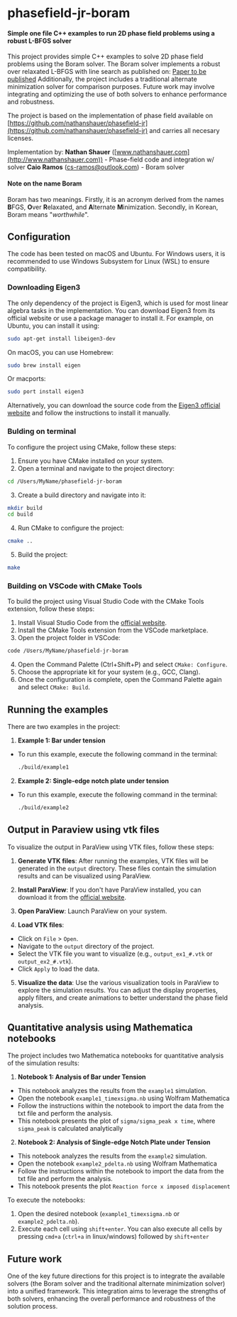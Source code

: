 # phasefield-jr-boram
#### Simple one file C++ examples to run 2D phase field problems using a robust L-BFGS solver

This project provides simple C++ examples to solve 2D phase field problems using the Boram solver. The Boram solver implements a robust over relaxated L-BFGS with line search as published on:
[Paper to be published](#)
Additionally, the project includes a traditional alternate minimization solver for comparison purposes. Future work may involve integrating and optimizing the use of both solvers to enhance performance and robustness.

The project is based on the implementation of phase field available on [https://github.com/nathanshauer/phasefield-jr](https://github.com/nathanshauer/phasefield-jr) and carries all necesary licenses.

Implementation by:
**Nathan Shauer** ([www.nathanshauer.com](http://www.nathanshauer.com)) - Phase-field code and integration w/ solver
**Caio Ramos** ([cs-ramos@outlook.com](cs-ramos@outlook.com)) - Boram solver

#### Note on the name Boram

Boram has two meanings. Firstly, it is an acronym derived from the names **B**FGS, **O**ver **R**elaxated, and **A**lternate **M**inimization. Secondly, in Korean, Boram means "*worthwhile*".

## Configuration

The code has been tested on macOS and Ubuntu. For Windows users, it is recommended to use Windows Subsystem for Linux (WSL) to ensure compatibility.

### Downloading Eigen3

The only dependency of the project is Eigen3, which is used for most linear algebra tasks in the implementation. You can download Eigen3 from its official website or use a package manager to install it. For example, on Ubuntu, you can install it using:

```sh
sudo apt-get install libeigen3-dev
```

On macOS, you can use Homebrew:

```sh
sudo brew install eigen
```

Or macports:

```sh
sudo port install eigen3
```

Alternatively, you can download the source code from the [Eigen3 official website](https://eigen.tuxfamily.org/dox/GettingStarted.html) and follow the instructions to install it manually.

### Bulding on terminal

To configure the project using CMake, follow these steps:

1. Ensure you have CMake installed on your system.
2. Open a terminal and navigate to the project directory:
  ```sh
  cd /Users/MyName/phasefield-jr-boram
  ```
3. Create a build directory and navigate into it:
  ```sh
  mkdir build
  cd build
  ```
4. Run CMake to configure the project:
  ```sh
  cmake ..
  ```
5. Build the project:
  ```sh
  make
  ```

### Building on VSCode with CMake Tools

To build the project using Visual Studio Code with the CMake Tools extension, follow these steps:

1. Install Visual Studio Code from the [official website](https://code.visualstudio.com/).
2. Install the CMake Tools extension from the VSCode marketplace.
3. Open the project folder in VSCode:
  ```sh
  code /Users/MyName/phasefield-jr-boram
  ```
4. Open the Command Palette (Ctrl+Shift+P) and select `CMake: Configure`.
5. Choose the appropriate kit for your system (e.g., GCC, Clang).
6. Once the configuration is complete, open the Command Palette again and select `CMake: Build`.

## Running the examples

There are two examples in the project:

1. **Example 1: Bar under tension**
  - To run this example, execute the following command in the terminal:
    ```sh
    ./build/example1
    ```

2. **Example 2: Single-edge notch plate under tension**
  - To run this example, execute the following command in the terminal:
    ```sh
    ./build/example2
    ```

## Output in Paraview using vtk files
To visualize the output in ParaView using VTK files, follow these steps:

1. **Generate VTK files**: After running the examples, VTK files will be generated in the `output` directory. These files contain the simulation results and can be visualized using ParaView.

2. **Install ParaView**: If you don't have ParaView installed, you can download it from the [official website](https://www.paraview.org/download/).

3. **Open ParaView**: Launch ParaView on your system.

4. **Load VTK files**:
  - Click on `File` > `Open`.
  - Navigate to the `output` directory of the project.
  - Select the VTK file you want to visualize (e.g., `output_ex1_#.vtk` or `output_ex2_#.vtk`).
  - Click `Apply` to load the data.

5. **Visualize the data**: Use the various visualization tools in ParaView to explore the simulation results. You can adjust the display properties, apply filters, and create animations to better understand the phase field analysis.

## Quantitative analysis using Mathematica notebooks

The project includes two Mathematica notebooks for quantitative analysis of the simulation results:

1. **Notebook 1: Analysis of Bar under Tension**
  - This notebook analyzes the results from the `example1` simulation.
  - Open the notebook `example1_timexsigma.nb` using Wolfram Mathematica
  - Follow the instructions within the notebook to import the data from the txt file and perform the analysis.
  - This notebook presents the plot of `sigma/sigma_peak x time`, where `sigma_peak` is calculated analytically

2. **Notebook 2: Analysis of Single-edge Notch Plate under Tension**
  - This notebook analyzes the results from the `example2` simulation.
  - Open the notebook `example2_pdelta.nb` using Wolfram Mathematica
  - Follow the instructions within the notebook to import the data from the txt file and perform the analysis.
  - This notebook presents the plot `Reaction force x imposed displacement`

To execute the notebooks:

1. Open the desired notebook (`example1_timexsigma.nb` or `example2_pdelta.nb`).
2. Execute each cell using `shift+enter`. You can also execute all cells by pressing `cmd+a` (`ctrl+a` in linux/windows) followed by `shift+enter`

## Future work

One of the key future directions for this project is to integrate the available solvers (the Boram solver and the traditional alternate minimization solver) into a unified framework. This integration aims to leverage the strengths of both solvers, enhancing the overall performance and robustness of the solution process.